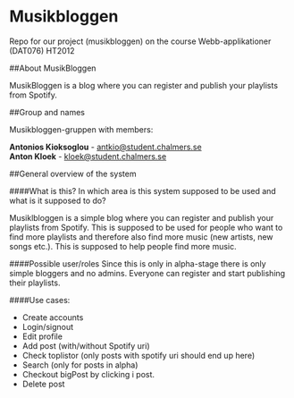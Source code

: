 Musikbloggen
============

Repo for our project (musikbloggen) on the course Webb-applikationer (DAT076) HT2012

##About MusikBloggen


MusikBloggen is a blog where you can register and publish your playlists from Spotify.

##Group and names

Musikbloggen-gruppen with members:

<b>Antonios Kioksoglou</b> - antkio@student.chalmers.se<br/>
<b>Anton Kloek</b> - kloek@student.chalmers.se


##General overview of the system

####What is this? In which area is this system supposed to be used and what is it supposed to do?

Musiklbloggen is a simple blog where you can register and publish your playlists from Spotify. This is supposed to be used for people
who want to find more playlists and therefore also find more music (new artists, new songs etc.). 
This is supposed to help people find more music.

####Possible user/roles
Since this is only in alpha-stage there is only simple bloggers and no admins. Everyone can register and start publishing their playlists.


####Use cases:

- Create accounts
- Login/signout
- Edit profile
- Add post (with/without Spotify uri)
- Check toplistor (only posts with spotify uri should end up here)
- Search (only for posts in alpha)
- Checkout bigPost by clicking i post.
- Delete post




